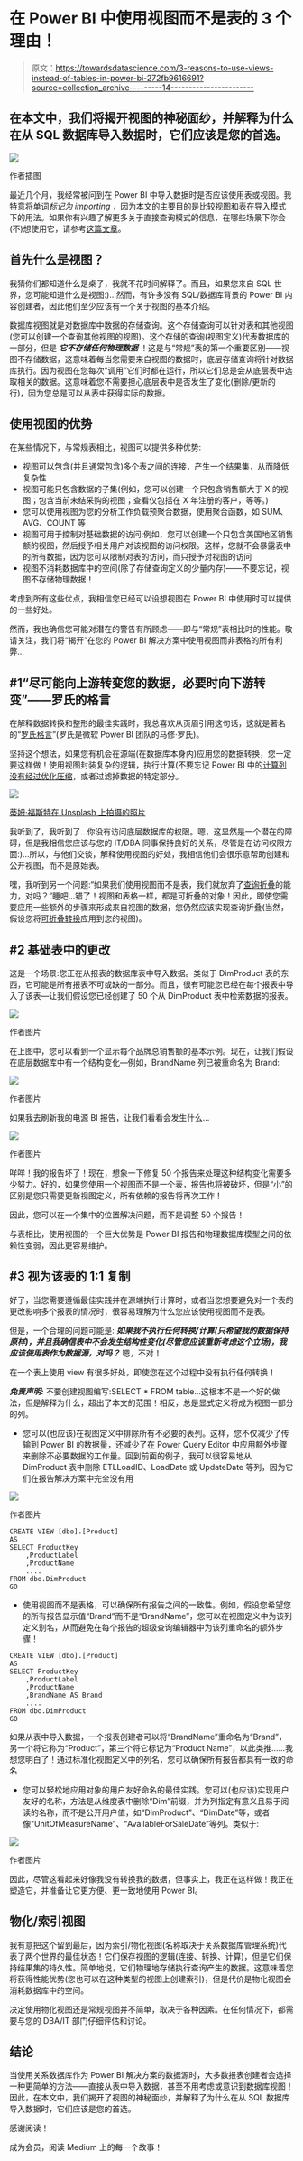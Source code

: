 # 在 Power BI 中使用视图而不是表的 3 个理由！

> 原文：<https://towardsdatascience.com/3-reasons-to-use-views-instead-of-tables-in-power-bi-272fb9616691?source=collection_archive---------14----------------------->

## 在本文中，我们将揭开视图的神秘面纱，并解释为什么在从 SQL 数据库导入数据时，它们应该是您的首选。

![](img/f3723be8fa4332304b001403be7bdf11.png)

作者插图

最近几个月，我经常被问到在 Power BI 中导入数据时是否应该使用表或视图。我特意将单词*标记为 importing* ，因为本文的主要目的是比较视图和表在导入模式下的用法。如果你有兴趣了解更多关于直接查询模式的信息，在哪些场景下你会(不)想使用它，请参考[这篇文章](/direct-query-in-power-bi-what-when-why-8180825812d2)。

## 首先什么是视图？

我猜你们都知道什么是桌子，我就不花时间解释了。而且，如果您来自 SQL 世界，您可能知道什么是视图:)…然而，有许多没有 SQL/数据库背景的 Power BI 内容创建者，因此他们至少应该有一个关于视图的基本介绍。

数据库视图就是对数据库中数据的存储查询。这个存储查询可以针对表和其他视图(您可以创建一个查询其他视图的视图)。这个存储的查询(视图定义)代表数据库的一部分，但是 ***它不存储任何物理数据*** ！这是与“常规”表的第一个重要区别——视图不存储数据，这意味着每当您需要来自视图的数据时，底层存储查询将针对数据库执行。因为视图在您每次“调用”它们时都在运行，所以它们总是会从底层表中选取相关的数据。这意味着您不需要担心底层表中是否发生了变化(删除/更新的行)，因为您总是可以从表中获得实际的数据。

## 使用视图的优势

在某些情况下，与常规表相比，视图可以提供多种优势:

*   视图可以包含(并且通常包含)多个表之间的连接，产生一个结果集，从而降低复杂性
*   视图可能只包含数据的子集(例如，您可以创建一个只包含销售额大于 X 的视图；包含当前未结采购的视图；查看仅包括在 X 年注册的客户，等等。)
*   您可以使用视图为您的分析工作负载预聚合数据，使用聚合函数，如 SUM、AVG、COUNT 等
*   视图可用于控制对基础数据的访问:例如，您可以创建一个只包含美国地区销售额的视图，然后授予相关用户对该视图的访问权限。这样，您就不会暴露表中的所有数据，因为您可以限制对表的访问，而只授予对视图的访问
*   视图不消耗数据库中的空间(除了存储查询定义的少量内存)——不要忘记，视图不存储物理数据！

考虑到所有这些优点，我相信您已经可以设想视图在 Power BI 中使用时可以提供的一些好处。

然而，我也确信您可能对潜在的警告有所顾虑——即与“常规”表相比时的性能。敬请关注，我们将“揭开”在您的 Power BI 解决方案中使用视图而非表格的所有利弊…

## #1“尽可能向上游转变您的数据，必要时向下游转变”——罗氏的格言

在解释数据转换和整形的最佳实践时，我总喜欢从页眉引用这句话，这就是著名的“[罗氏格言](https://ssbipolar.com/2021/05/31/roches-maxim/)”(罗氏是微软 Power BI 团队的马修·罗氏)。

坚持这个想法，如果您有机会在源端(在数据库本身内)应用您的数据转换，您一定要这样做！使用视图封装复杂的逻辑，执行计算(不要忘记 Power BI 中的[计算列没有经过优化压缩](/how-to-reduce-your-power-bi-model-size-by-90-76d7c4377f2d)，或者过滤掉数据的特定部分。

![](img/75a9c64feea2b709b1bf5f975f9a671f.png)

[蒂姆·福斯特在 Unsplash 上拍摄的照片](https://unsplash.com/photos/osDUe-m4ZcY)

我听到了，我听到了…你没有访问底层数据库的权限。嗯，这显然是一个潜在的障碍，但是我相信您应该与您的 IT/DBA 同事保持良好的关系，尽管是在访问权限方面:)…所以，与他们交谈，解释使用视图的好处，我相信他们会很乐意帮助创建和公开视图，而不是原始表。

嘿，我听到另一个问题:“如果我们使用视图而不是表，我们就放弃了[查询折叠](/what-is-a-query-folding-in-power-bi-and-why-should-i-care-5b89f42f38d7)的能力，对吗？”睡吧…错了！视图和表格一样，都是可折叠的对象！因此，即使您需要应用一些额外的步骤来形成来自视图的数据，您仍然应该实现查询折叠(当然，假设您将[可折叠转换](/query-folding-in-power-bi-tricks-lies-ultimate-performance-test-879cafcf6cf8)应用到您的视图)。

## #2 基础表中的更改

这是一个场景:您正在从报表的数据库表中导入数据。类似于 DimProduct 表的东西，它可能是所有报表不可或缺的一部分。而且，很有可能您已经在每个报表中导入了该表—让我们假设您已经创建了 50 个从 DimProduct 表中检索数据的报表。

![](img/6ad7dfe74f005433c7768d131456172b.png)

作者图片

在上图中，您可以看到一个显示每个品牌总销售额的基本示例。现在，让我们假设在底层数据库中有一个结构变化—例如，BrandName 列已被重命名为 Brand:

![](img/240cccbb42c3994c54b08a357bd6ccc3.png)

作者图片

如果我去刷新我的电源 BI 报告，让我们看看会发生什么…

![](img/d9331bb580d121588488b85f82c081be.png)

作者图片

咩咩！我的报告坏了！现在，想象一下修复 50 个报告来处理这种结构变化需要多少努力。好的，如果您使用一个视图而不是一个表，报告也将被破坏，但是“小”的区别是您只需要更新视图定义，所有依赖的报告将再次工作！

因此，您可以在一个集中的位置解决问题，而不是调整 50 个报告！

与表相比，使用视图的一个巨大优势是 Power BI 报告和物理数据库模型之间的依赖性变弱，因此更容易维护。

## #3 视为该表的 1:1 复制

好了，当您需要遵循最佳实践并在源端执行计算时，或者当您想要避免对一个表的更改影响多个报表的情况时，很容易理解为什么您应该使用视图而不是表。

但是，一个合理的问题可能是: ***如果我不执行任何转换/计算(只希望我的数据保持原样)，并且我确信表中不会发生结构性变化(尽管您应该重新考虑这个立场)，我应该使用表作为数据源，对吗？*** 嗯，不对！

在一个表上使用 view 有很多好处，即使您在这个过程中没有执行任何转换！

***免责声明:*** 不要创建视图编写:SELECT * FROM table…这根本不是一个好的做法，但是解释为什么，超出了本文的范围！相反，总是显式定义将成为视图一部分的列。

*   您可以(也应该)在视图定义中排除所有不必要的表列。这样，您不仅减少了传输到 Power BI 的数据量，还减少了在 Power Query Editor 中应用额外步骤来删除不必要数据的工作量。回到前面的例子，我可以很容易地从 DimProduct 表中删除 ETLLoadID、LoadDate 或 UpdateDate 等列，因为它们在报告解决方案中完全没有用

![](img/4e7590f2e1c2b836038a7c9f24407356.png)

作者图片

```
CREATE VIEW [dbo].[Product]
AS
SELECT ProductKey
    ,ProductLabel
    ,ProductName
    ....
FROM dbo.DimProduct
GO
```

*   使用视图而不是表格，可以确保所有报告之间的一致性。例如，假设您希望您的所有报告显示值“Brand”而不是“BrandName”，您可以在视图定义中为该列定义别名，从而避免在每个报告的超级查询编辑器中为该列重命名的额外步骤！

```
CREATE VIEW [dbo].[Product]
AS
SELECT ProductKey
    ,ProductLabel
    ,ProductName
    ,BrandName AS Brand
    ....
FROM dbo.DimProduct
GO
```

如果从表中导入数据，一个报表创建者可以将“BrandName”重命名为“Brand”，另一个将它称为“Product”，第三个将它标记为“Product Name”，以此类推……我想您明白了！通过标准化视图定义中的列名，您可以确保所有报告都具有一致的命名

*   您可以轻松地应用对象的用户友好命名的最佳实践。您可以(也应该)实现用户友好的名称，方法是从维度表中删除“Dim”前缀，并为列指定有意义且易于阅读的名称，而不是公开用户值，如“DimProduct”、“DimDate”等，或者像“UnitOfMeasureName”、“AvailableForSaleDate”等列。类似于:

![](img/ba03dee64120b81ed3f74c5dc0daea46.png)

作者图片

因此，尽管这看起来好像我没有转换我的数据，但事实上，我正在这样做！我正在塑造它，并准备让它更方便、更一致地使用 Power BI。

## 物化/索引视图

我有意把这个留到最后，因为索引/物化视图(名称取决于关系数据库管理系统)代表了两个世界的最佳状态！它们保存视图的逻辑(连接、转换、计算)，但是它们保持结果集的持久性。简单地说，它们物理地存储执行查询产生的数据。这意味着您将获得性能优势(您也可以在这种类型的视图上创建索引)，但是代价是物化视图会消耗数据库中的空间。

决定使用物化视图还是常规视图并不简单，取决于各种因素。在任何情况下，都需要与您的 DBA/IT 部门仔细评估和讨论。

## 结论

当使用关系数据库作为 Power BI 解决方案的数据源时，大多数报表创建者会选择一种更简单的方法——直接从表中导入数据，甚至不用考虑或意识到数据库视图！因此，在本文中，我们揭开了视图的神秘面纱，并解释了为什么在从 SQL 数据库导入数据时，它们应该是您的首选。

感谢阅读！

成为会员，阅读 Medium 上的每一个故事！